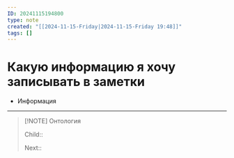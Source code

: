 ```yaml
---
ID: 20241115194800
type: note
created: "[[2024-11-15-Friday|2024-11-15-Friday 19:48]]"
tags: []
---
```

#  Какую информацию я хочу записывать в заметки

- Информация

---


> [!NOTE] Онтология
> 
> Child:: 
> 
> Next:: 
